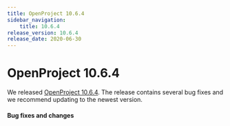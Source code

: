 ```yaml
---
title: OpenProject 10.6.4
sidebar_navigation:
    title: 10.6.4
release_version: 10.6.4
release_date: 2020-06-30
---
```


# OpenProject 10.6.4

We released [OpenProject 10.6.4](https://community.openproject.com/versions/1443).
The release contains several bug fixes and we recommend updating to the newest version.

<!--more-->
#### Bug fixes and changes

